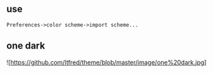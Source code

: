 ## use
```Preferences->color scheme->import scheme...```

## one dark 

![https://github.com/ltfred/theme/blob/master/image/one%20dark.jpg]
